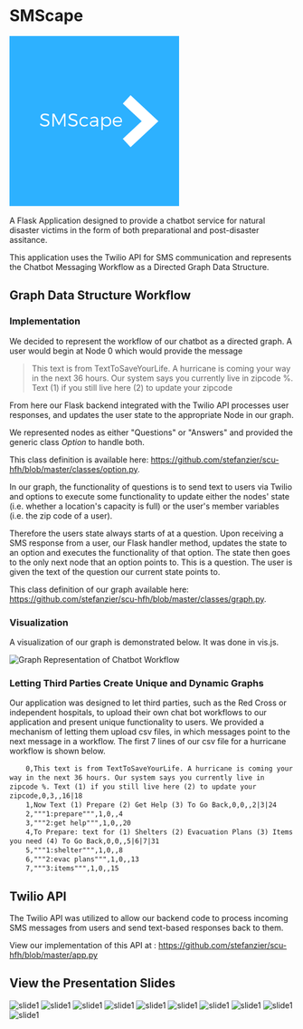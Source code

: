 # SMScape

<img src="https://raw.githubusercontent.com/deenaariff/SMScape/master/SMScape.png" alt="drawing" width="300px"/>

A Flask Application designed to provide a chatbot service for natural disaster victims in the form of both preparational and post-disaster assitance.

This application uses the Twilio API for SMS communication and represents the Chatbot Messaging Workflow as a Directed Graph Data Structure.

## Graph Data Structure Workflow

### Implementation 

We decided to represent the workflow of our chatbot as a directed graph. A user would begin at Node 0 which would provide the message

> This text is from TextToSaveYourLife. A hurricane is coming your way
> in the next 36 hours. Our system says you currently live in zipcode %.
> Text (1) if you still live here (2) to update your zipcode

From here our Flask backend integrated with the Twilio API processes user responses, and updates the user state to the appropriate Node in our graph.

We represented nodes as either "Questions" or "Answers" and provided the generic class *Option*  to handle both. 

This class definition is available here: https://github.com/stefanzier/scu-hfh/blob/master/classes/option.py.

In our graph, the functionality of questions is to send text to users via Twilio and options to execute some functionality to update either the nodes' state (i.e. whether a location's capacity is full) or the user's member variables (i.e. the zip code of a user).

Therefore the users state always starts of at a question. Upon receiving a SMS response from a user, our Flask handler method, updates the state to an option and executes the functionality of that option. The state then goes to the only next node that an option points to. This is a question. The user is given the text of the question our current state points to. 

This class definition of our graph available here: https://github.com/stefanzier/scu-hfh/blob/master/classes/graph.py.

### Visualization

A visualization of our graph is demonstrated below. It was done in vis.js. 

![Graph Representation of Chatbot Workflow](https://raw.githubusercontent.com/stefanzier/scu-hfh/master/visualization/graph.png)

### Letting Third Parties Create Unique and Dynamic Graphs

Our application was designed to let third parties, such as the Red Cross or independent hospitals, to upload their own chat bot workflows to our application and present unique functionality to users. We provided a mechanism of letting them upload csv files, in which messages point to the next message in a workflow. The first 7 lines of our csv file for a hurricane workflow is shown below.

        0,This text is from TextToSaveYourLife. A hurricane is coming your way in the next 36 hours. Our system says you currently live in zipcode %. Text (1) if you still live here (2) to update your zipcode,0,3,,16|18
        1,Now Text (1) Prepare (2) Get Help (3) To Go Back,0,0,,2|3|24
        2,"""1:prepare""",1,0,,4
        3,"""2:get help""",1,0,,20
        4,To Prepare: text for (1) Shelters (2) Evacuation Plans (3) Items you need (4) To Go Back,0,0,,5|6|7|31
        5,"""1:shelter""",1,0,,8
        6,"""2:evac plans""",1,0,,13
        7,"""3:items""",1,0,,15


## Twilio API

The Twilio API was utilized to allow our backend code to process incoming SMS messages from users and send text-based responses back to them.

View our implementation of this API at : https://github.com/stefanzier/scu-hfh/blob/master/app.py

## View the Presentation Slides

![slide1](https://raw.githubusercontent.com/stefanzier/scu-hfh/master/slides/Slide01.png)
![slide1](https://raw.githubusercontent.com/stefanzier/scu-hfh/master/slides/Slide02.png)
![slide1](https://raw.githubusercontent.com/stefanzier/scu-hfh/master/slides/Slide03.png)
![slide1](https://raw.githubusercontent.com/stefanzier/scu-hfh/master/slides/Slide04.png)
![slide1](https://raw.githubusercontent.com/stefanzier/scu-hfh/master/slides/Slide05.png)
![slide1](https://raw.githubusercontent.com/stefanzier/scu-hfh/master/slides/Slide06.png)
![slide1](https://raw.githubusercontent.com/stefanzier/scu-hfh/master/slides/Slide07.png)
![slide1](https://raw.githubusercontent.com/stefanzier/scu-hfh/master/slides/Slide08.png)
![slide1](https://raw.githubusercontent.com/stefanzier/scu-hfh/master/slides/Slide09.png)
![slide1](https://raw.githubusercontent.com/stefanzier/scu-hfh/master/slides/Slide10.png)
